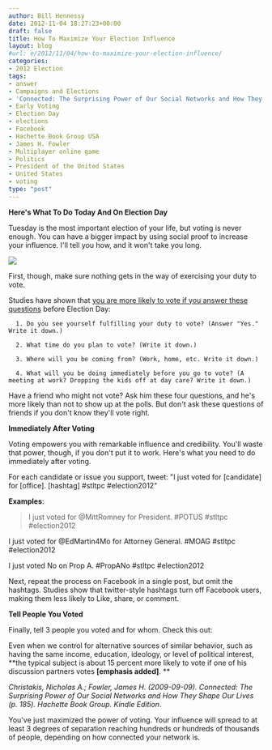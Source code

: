 ```yaml
---
author: Bill Hennessy
date: 2012-11-04 18:27:23+00:00
draft: false
title: How To Maximize Your Election Influence
layout: blog
#url: e/2012/11/04/how-to-maximize-your-election-influence/
categories:
- 2012 Election
tags:
- answer
- Campaigns and Elections
- 'Connected: The Surprising Power of Our Social Networks and How They Shape Our Lives'
- Early Voting
- Election Day
- elections
- Facebook
- Hachette Book Group USA
- James H. Fowler
- Multiplayer online game
- Politics
- President of the United States
- United States
- voting
type: "post"
---
```


**Here's What To Do Today And On Election Day**

Tuesday is the most important election of your life, but voting is never enough. You can have a bigger impact by using social proof to increase your influence. I'll tell you how, and it won't take you long.

![](https://ludicrite.files.wordpress.com/2012/11/110412_1827_howtomaximi1.jpg)



First, though, make sure nothing gets in the way of exercising your duty to vote.


Studies have shown that [you are more likely to vote if you answer these questions](https://www.onlinecandidate.com/articles/simple-question-increase-voter-turnout) before Election Day:




	  1. Do you see yourself fulfilling your duty to vote? (Answer "Yes." Write it down.)

	  2. What time do you plan to vote? (Write it down.)

	  3. Where will you be coming from? (Work, home, etc. Write it down.)

	  4. What will you be doing immediately before you go to vote? (A meeting at work? Dropping the kids off at day care? Write it down.)


Have a friend who might not vote? Ask him these four questions, and he's more likely than not to show up at the polls. But don't ask these questions of friends if you don't know they'll vote right.


**Immediately After Voting**

Voting empowers you with remarkable influence and credibility. You'll waste that power, though, if you don't put it to work. Here's what you need to do immediately after voting.

For each candidate or issue you support, tweet: "I just voted for [candidate] for [office]. [hashtag] #stltpc #election2012"


**Examples**:


> I just voted for @MittRomney for President. #POTUS #stltpc #election2012

I just voted for @EdMartin4Mo for Attorney General. #MOAG #stltpc #election2012


I just voted No on Prop A. #PropANo #stltpc #election2012



Next, repeat the process on Facebook in a single post, but omit the hashtags. Studies show that twitter-style hashtags turn off Facebook users, making them less likely to Like, share, or comment.


**Tell People You Voted**

Finally, tell 3 people you voted and for whom. Check this out:


Even when we control for alternative sources of similar behavior, such as having the same income, education, ideology, or level of political interest, **the typical subject is about 15 percent more likely to vote if one of his discussion partners votes **[emphasis added]**.
**


_Christakis, Nicholas A.; Fowler, James H. (2009-09-09). Connected: The Surprising Power of Our Social Networks and How They Shape Our Lives (p. 185). Hachette Book Group. Kindle Edition_.


You've just maximized the power of voting. Your influence will spread to at least 3 degrees of separation reaching hundreds or hundreds of thousands of people, depending on how connected your network is. 
